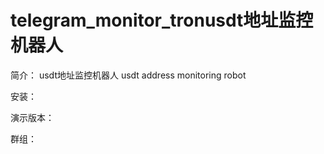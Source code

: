 # telegram_monitor_tronusdt地址监控机器人 
简介：
usdt地址监控机器人 
usdt address monitoring robot

安装：

演示版本：

群组：
